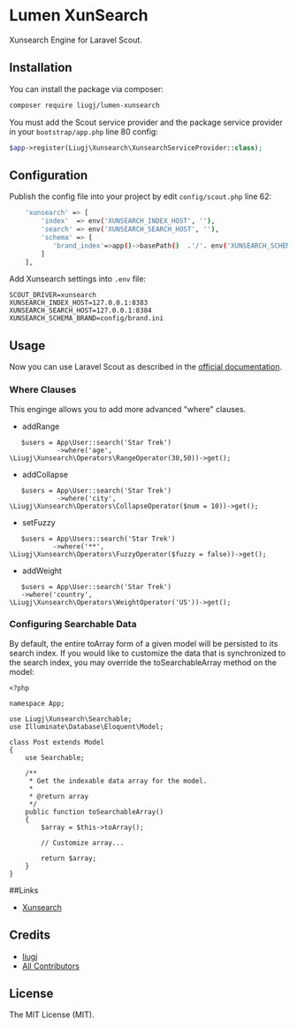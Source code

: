Lumen XunSearch
==============

Xunsearch Engine for Laravel Scout.

## Installation

You can install the package via composer:

```bash
composer require liugj/lumen-xunsearch
```

You must add the Scout service provider and the package service provider in your `bootstrap/app.php` line 80 config:

```php
$app->register(Liugj\Xunsearch\XunsearchServiceProvider::class);
```

## Configuration 

Publish the config file into your project by edit `config/scout.php` line 62:

```bash
    'xunsearch' => [
        'index'  => env('XUNSEARCH_INDEX_HOST', ''),
        'search' => env('XUNSEARCH_SEARCH_HOST', ''),
        'schema' => [
           'brand_index'=>app()->basePath()  .'/'. env('XUNSEARCH_SCHEMA_BRAND'),
        ]
    ],
```

Add Xunsearch settings into `.env` file:

```
SCOUT_DRIVER=xunsearch
XUNSEARCH_INDEX_HOST=127.0.0.1:8383
XUNSEARCH_SEARCH_HOST=127.0.0.1:8384
XUNSEARCH_SCHEMA_BRAND=config/brand.ini
```

## Usage

Now you can use Laravel Scout as described in the [official documentation](https://laravel.com/docs/5.3/scout).

### Where Clauses

This enginge allows you to add more advanced "where" clauses.

* addRange 

```
   $users = App\User::search('Star Trek')
            ->where('age', \Liugj\Xunsearch\Operators\RangeOperator(30,50))->get();
```

* addCollapse

```
   $users = App\User::search('Star Trek')
            ->where('city', \Liugj\Xunsearch\Operators\CollapseOperator($num = 10))->get();
```

* setFuzzy

```
   $users = App\Users::search('Star Trek')
           ->where('**', \Liugj\Xunsearch\Operators\FuzzyOperator($fuzzy = false))->get();
```

* addWeight

```
   $users = App\User::search('Star Trek')
   ->where('country', \Liugj\Xunsearch\Operators\WeightOperator('US'))->get();
```

### Configuring Searchable Data

By default, the entire toArray form of a given model will be persisted to its search index. If you would like to customize the data that is synchronized to the search index, you may override the  toSearchableArray method on the model:


```
<?php

namespace App;

use Liugj\Xunsearch\Searchable;
use Illuminate\Database\Eloquent\Model;

class Post extends Model
{
    use Searchable;

    /**
     * Get the indexable data array for the model.
     *
     * @return array
     */
    public function toSearchableArray()
    {
        $array = $this->toArray();

        // Customize array...

        return $array;
    }
}

```


##Links

- [Xunsearch](http://www.xunsearch.com/)


## Credits

- [liugj](https://github.com/liugj)
- [All Contributors](../../contributors)

## License

The MIT License (MIT).
